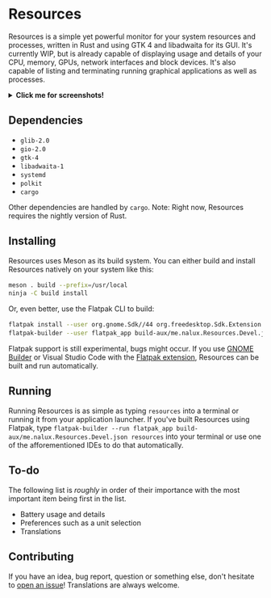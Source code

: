 # Resources

Resources is a simple yet powerful monitor for your system resources and processes, written in Rust and using GTK 4 and libadwaita for its GUI. It's currently WIP, but is already capable of displaying usage and details of your CPU, memory, GPUs, network interfaces and block devices. It's also capable of listing and terminating running graphical applications as well as processes.

<details>
  <summary><b>Click me for screenshots!</b></summary>

  ![Applications View of Resources](data/resources/screenshots/1.png?raw=true "Applications View of Resources")

  ![Applications View of Resources](data/resources/screenshots/2.png?raw=true "Processor View of Resources")

  ![Applications View of Resources](data/resources/screenshots/3.png?raw=true "GPU View of Resources")

  ![Applications View of Resources](data/resources/screenshots/4.png?raw=true "Network Interface View of Resources")
  
</details>

## Dependencies

- `glib-2.0`
- `gio-2.0`
- `gtk-4`
- `libadwaita-1`
- `systemd`
- `polkit`
- `cargo`

Other dependencies are handled by `cargo`.
Note: Right now, Resources requires the nightly version of Rust.

## Installing

Resources uses Meson as its build system.
You can either build and install Resources natively on your system like this:

```sh
meson . build --prefix=/usr/local
ninja -C build install
```

Or, even better, use the Flatpak CLI to build:

```sh
flatpak install --user org.gnome.Sdk//44 org.freedesktop.Sdk.Extension.rust-nightly//22.08 org.gnome.Platform//44
flatpak-builder --user flatpak_app build-aux/me.nalux.Resources.Devel.json
```

Flatpak support is still experimental, bugs might occur.
If you use [GNOME Builder](https://apps.gnome.org/app/org.gnome.Builder/) or Visual Studio Code with the [Flatpak extension](https://marketplace.visualstudio.com/items?itemName=bilelmoussaoui.flatpak-vscode), Resources can be built and run automatically.

## Running

Running Resources is as simple as typing `resources` into a terminal or running it from your application launcher. If you've built Resources using Flatpak, type `flatpak-builder --run flatpak_app build-aux/me.nalux.Resources.Devel.json resources` into your terminal or use one of the afforementioned IDEs to do that automatically.

## To-do

The following list is *roughly* in order of their importance with the most important item being first in the list.

- Battery usage and details
- Preferences such as a unit selection
- Translations

## Contributing

If you have an idea, bug report, question or something else, don't hesitate to [open an issue](https://github.com/nokyan/resources/issues)! Translations are always welcome.
